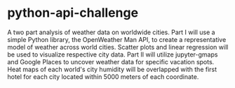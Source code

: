 # python-api-challenge
A two part analysis of weather data on worldwide cities. Part I will use a simple Python library, the OpenWeather Man API, to create a representative model of weather across world cities. Scatter plots and linear regression will be used to visualize respective city data. Part II will utilize jupyter-gmaps and Google Places to uncover weather data for specific vacation spots. Heat maps of each world's city humidity will be overlapped with the first hotel for each city located within 5000 meters of each coordinate. 
